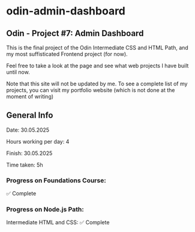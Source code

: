 # odin-admin-dashboard
## Odin - Project #7: Admin Dashboard

This is the final project of the Odin Intermediate CSS and HTML Path, and my most suffisticated Frontend project (for now).

Feel free to take a look at the page and see what web projects I have built until now.

Note that this site will not be updated by me. To see a complete list of my projects, you can visit my portfolio website (which is not done at the moment of writing)

## General Info

Date: 30.05.2025

Hours working per day: 4

Finish: 30.05.2025

Time taken: 5h

### Progress on Foundations Course:
:white_check_mark: Complete

### Progress on Node.js Path:

Intermediate HTML and CSS: :white_check_mark: Complete


